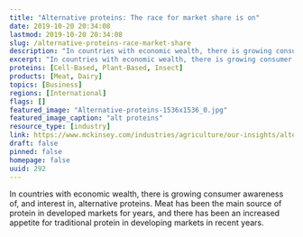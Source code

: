 ```yaml
---
title: "Alternative proteins: The race for market share is on"
date: 2019-10-20 20:34:08
lastmod: 2019-10-20 20:34:08
slug: /alternative-proteins-race-market-share
description: "In countries with economic wealth, there is growing consumer awareness of, and interest in, alternative proteins. Meat has been the main source of protein in developed markets for years, and there has been an increased appetite for traditional protein in developing markets in recent&nbsp;years."
excerpt: "In countries with economic wealth, there is growing consumer awareness of, and interest in, alternative proteins. Meat has been the main source of protein in developed markets for years, and there has been an increased appetite for traditional protein in developing markets in recent&nbsp;years."
proteins: [Cell-Based, Plant-Based, Insect]
products: [Meat, Dairy]
topics: [Business]
regions: [International]
flags: []
featured_image: "Alternative-proteins-1536x1536_0.jpg"
featured_image_caption: "alt proteins"
resource_type: [industry]
link: https://www.mckinsey.com/industries/agriculture/our-insights/alternative-proteins-the-race-for-market-share-is-on
draft: false
pinned: false
homepage: false
uuid: 292
---
```

In countries with economic wealth, there is growing consumer awareness
of, and interest in, alternative proteins. Meat has been the main source
of protein in developed markets for years, and there has been an
increased appetite for traditional protein in developing markets in
recent years.
